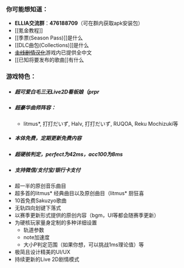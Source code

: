 ### 你可能想知道：
- **ELLIA交流群**：**476188709**（可在群内获取apk安装包）
- [[氪金教程]]
- [[季票(Season Pass)]]是什么
- [[DLC曲包(Collections)]]是什么
- ~~[主线剧情汉化](https://www.bilibili.com/video/BV1eS411N7UK/?spm_id_from=333.999.0.0&vd_source=f67ed07cf1344ccda1fc3c344437a33f)~~游戏内已提供全中文
- [[已知将要发布的歌曲]]有什么
### 游戏特色：
- ##### 超可爱白毛三无Live2D看板娘（prpr
- ##### 超豪华曲师阵容：
	- litmus*, 打打だいず, Halv, 打打だいず, RUQOA, Reku Mochizuki等
- ##### 本体免费，定期更新免费内容
- ##### 超硬核判定，perfect为42ms，acc100为8ms
- ##### 支持微信/支付宝/银行卡支付
- 超一半的原创音乐曲目
- 超多首的litmus* 经典曲目以及原创曲目（litmus* 厨狂喜
- 10首免费Sakuzyo歌曲
- 无轨四向划键下落式
- 以赛季更新形式提供的原创内容（bgm，UI等都会随赛季更新）
- 为硬核玩家量身定制的多种详细设置
	- 轨道参数
	- note加速度
	- 大小P判定范围（如果你想，可以挑战1ms理论值）等
- 极简且设计精美的UI/UX
- 持续更新的Live 2D剧情模式


